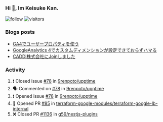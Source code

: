 ### Hi 👋, Im Keisuke Kan.

<!--
**9renpoto/9renpoto** is a ✨ _special_ ✨ repository because its `README.md` (this file) appears on your GitHub profile.

Here are some ideas to get you started:

- 🔭 I’m currently working on ...
- 🌱 I’m currently learning ...
- 👯 I’m looking to collaborate on ...
- 🤔 I’m looking for help with ...
- 💬 Ask me about ...
- 📫 How to reach me: ...
- 😄 Pronouns: ...
- ⚡ Fun fact: ...
-->

![follow](https://img.shields.io/github/followers/9renpoto?label=Follow&style=social)
![visitors](https://komarev.com/ghpvc/?username=9renpoto&label=Profile%20views&color=0e75b6&style=flat)

### Blogs posts

<!-- BLOG-POST-LIST:START -->
- [GA4でユーザープロパティを使う](https://9renpoto.dev/2021/02/21/google-analytics-4-user-properties/)
- [GoogleAnalytics 4でカスタムディメンションが設定できておらずハマる](https://9renpoto.dev/2021/02/13/google-analytics-4/)
- [CADDi株式会社にJoinしました](https://9renpoto.dev/2020/12/05/join/)
<!-- BLOG-POST-LIST:END -->

### Activity

<!--START_SECTION:activity-->
1. ❗️ Closed issue [#78](https://github.com/9renpoto/upptime/issues/78) in [9renpoto/upptime](https://github.com/9renpoto/upptime)
2. 🗣 Commented on [#78](https://github.com/9renpoto/upptime/issues/78) in [9renpoto/upptime](https://github.com/9renpoto/upptime)
3. ❗️ Opened issue [#78](https://github.com/9renpoto/upptime/issues/78) in [9renpoto/upptime](https://github.com/9renpoto/upptime)
4. 💪 Opened PR [#85](https://github.com/terraform-google-modules/terraform-google-lb-internal/pull/85) in [terraform-google-modules/terraform-google-lb-internal](https://github.com/terraform-google-modules/terraform-google-lb-internal)
5. ❌ Closed PR [#1136](https://github.com/g59/nestjs-plugins/pull/1136) in [g59/nestjs-plugins](https://github.com/g59/nestjs-plugins)
<!--END_SECTION:activity-->

<!--START_SECTION:waka-->
<!--END_SECTION:waka-->